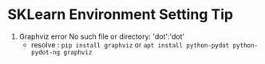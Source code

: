 # SKLearn Environment Setting Tip 

1. Graphviz error No such file or directory: 'dot':'dot'
   - resolve : `pip install graphviz` or `apt install python-pydot python-pydot-ng graphviz`

